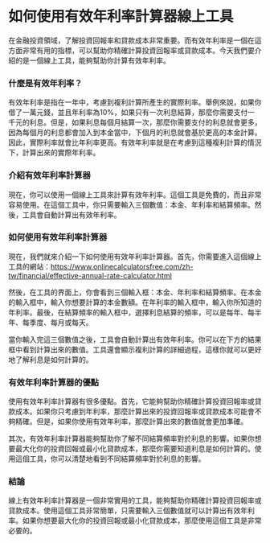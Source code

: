 如何使用有效年利率計算器線上工具
================

在金融投資領域，了解投資回報率和貸款成本非常重要。而有效年利率是一個在這方面非常有用的指標，可以幫助你精確計算投資回報率或貸款成本。今天我們要介紹的是一個線上工具，能夠幫助你計算有效年利率。

### 什麼是有效年利率？

有效年利率是指在一年中，考慮到複利計算所產生的實際利率。舉例來說，如果你借了一萬元錢，並且年利率為10%，如果只有一次利息結算，那麼你需要支付一千元的利息。但是，如果利息每個月結算一次，那麼你需要支付的利息就會更多，因為每個月的利息都會加入到本金當中，下個月的利息就會基於更高的本金計算。因此，實際利率就會比年利率更高。有效年利率就是在考慮到這種複利計算的情況下，計算出來的實際年利率。

### 介紹有效年利率計算器

現在，你可以使用一個線上工具來計算有效年利率。這個工具是免費的，而且非常容易使用。在這個工具中，你只需要輸入三個數值：本金、年利率和結算頻率。然後，工具會自動計算出有效年利率。

### 如何使用有效年利率計算器

現在，我們就來介紹一下如何使用有效年利率計算器。首先，你需要進入這個線上工具的網站：<https://www.onlinecalculatorsfree.com/zh-tw/financial/effective-annual-rate-calculator.html>

然後，在工具的界面上，你會看到三個輸入框：本金、年利率和結算頻率。在本金的輸入框中，輸入你想要計算的本金數額。在年利率的輸入框中，輸入你所知道的年利率。最後，在結算頻率的輸入框中，選擇利息結算的頻率，可以是每年、每半年、每季度、每月或每天。

當你輸入完這三個數值之後，工具會自動計算出有效年利率。你可以在下方的結果框中看到計算出來的數值。工具還會顯示複利計算的詳細過程，這樣你就可以更好地了解利息是如何計算的。

### 有效年利率計算器的優點

使用有效年利率計算器有很多優點。首先，它能夠幫助你精確計算投資回報率或貸款成本。如果你只考慮到年利率，那麼計算出來的投資回報率或貸款成本可能會不夠精確。但是，如果你使用有效年利率，那麼計算出來的數值就會更加準確。

其次，有效年利率計算器能夠幫助你了解不同結算頻率對於利息的影響。如果你想要最大化你的投資回報或最小化貸款成本，那麼你需要知道利息是如何計算的。使用這個工具，你可以清楚地看到不同結算頻率對於利息的影響。

### 結論

線上有效年利率計算器是一個非常實用的工具，能夠幫助你精確計算投資回報率或貸款成本。使用這個工具非常簡單，只需要輸入三個數值就可以計算出有效年利率。如果你想要最大化你的投資回報或最小化貸款成本，那麼使用這個工具是非常必要的。